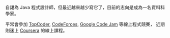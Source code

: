 <!--
.. title: 關於我
.. slug: about-me
.. date: 2014/01/29 23:12:26
.. tags:
.. link:
.. description:
.. type: text
-->

自詡為 Java 程式設計師，但最近越來越少寫它了，目前的志向是成為一名資料科學家。

平常會參加 [TopCoder][], [CodeForces][], [Google Code Jam][] 等線上程式競賽，
近期則迷上 [Coursera][] 的線上課程。

[TopCoder]: https://community.topcoder.com/tc
[CodeForces]: http://codeforces.com/
[Google Code Jam]: https://code.google.com/codejam
[Coursera]: https://www.coursera.org/
